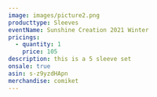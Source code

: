 ```yaml
---
image: images/picture2.png
producttype: Sleeves
eventName: Sunshine Creation 2021 Winter
pricings:
  - quantity: 1
    price: 105
description: this is a 5 sleeve set
onsale: true
asin: s-z9yzdHApn
merchandise: comiket
---
```

